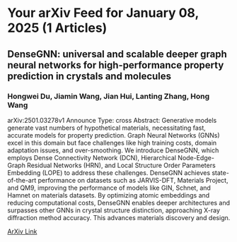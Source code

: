 <h1>Your arXiv Feed for January 08, 2025 (1 Articles)</h1>
<h2>DenseGNN: universal and scalable deeper graph neural networks for high-performance property prediction in crystals and molecules</h2>
<h3>Hongwei Du, Jiamin Wang, Jian Hui, Lanting Zhang, Hong Wang</h3>
<p>arXiv:2501.03278v1 Announce Type: cross 
Abstract: Generative models generate vast numbers of hypothetical materials, necessitating fast, accurate models for property prediction. Graph Neural Networks (GNNs) excel in this domain but face challenges like high training costs, domain adaptation issues, and over-smoothing. We introduce DenseGNN, which employs Dense Connectivity Network (DCN), Hierarchical Node-Edge-Graph Residual Networks (HRN), and Local Structure Order Parameters Embedding (LOPE) to address these challenges. DenseGNN achieves state-of-the-art performance on datasets such as JARVIS-DFT, Materials Project, and QM9, improving the performance of models like GIN, Schnet, and Hamnet on materials datasets. By optimizing atomic embeddings and reducing computational costs, DenseGNN enables deeper architectures and surpasses other GNNs in crystal structure distinction, approaching X-ray diffraction method accuracy. This advances materials discovery and design.</p>
<a href='https://arxiv.org/abs/2501.03278'>ArXiv Link</a>

